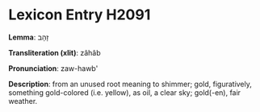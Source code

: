 # Lexicon Entry H2091

**Lemma**: זָהָב

**Transliteration (xlit)**: zâhâb

**Pronunciation**: zaw-hawb'

**Description**:
from an unused root meaning to shimmer; gold, figuratively, something gold-colored (i.e. yellow), as oil, a clear sky; gold(-en), fair weather.
